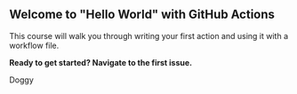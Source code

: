 ## Welcome to "Hello World" with GitHub Actions

This course will walk you through writing your first action and using it with a workflow file. 

**Ready to get started? Navigate to the first issue.**

Doggy

